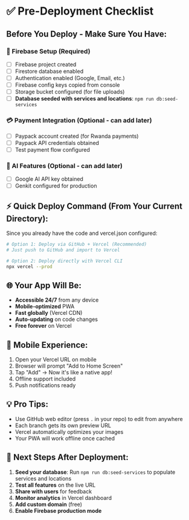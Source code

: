 # ✅ Pre-Deployment Checklist

## Before You Deploy - Make Sure You Have:

### 🔑 Firebase Setup (Required)
- [ ] Firebase project created
- [ ] Firestore database enabled
- [ ] Authentication enabled (Google, Email, etc.)
- [ ] Firebase config keys copied from console
- [ ] Storage bucket configured (for file uploads)
- [ ] **Database seeded with services and locations**: `npm run db:seed-services`

### 💳 Payment Integration (Optional - can add later)
- [ ] Paypack account created (for Rwanda payments)
- [ ] Paypack API credentials obtained
- [ ] Test payment flow configured

### 🤖 AI Features (Optional - can add later)
- [ ] Google AI API key obtained
- [ ] Genkit configured for production

## ⚡ Quick Deploy Command (From Your Current Directory):

Since you already have the code and vercel.json configured:

```bash
# Option 1: Deploy via GitHub + Vercel (Recommended)
# Just push to GitHub and import to Vercel

# Option 2: Deploy directly with Vercel CLI
npx vercel --prod
```

## 🌐 Your App Will Be:
- **Accessible 24/7** from any device
- **Mobile-optimized** PWA
- **Fast globally** (Vercel CDN)
- **Auto-updating** on code changes
- **Free forever** on Vercel

## 📱 Mobile Experience:
1. Open your Vercel URL on mobile
2. Browser will prompt "Add to Home Screen"
3. Tap "Add" → Now it's like a native app!
4. Offline support included
5. Push notifications ready

## 💡 Pro Tips:
- Use GitHub web editor (press `.` in your repo) to edit from anywhere
- Each branch gets its own preview URL
- Vercel automatically optimizes your images
- Your PWA will work offline once cached

## 🎯 Next Steps After Deployment:
1. **Seed your database**: Run `npm run db:seed-services` to populate services and locations
2. **Test all features** on the live URL
3. **Share with users** for feedback
4. **Monitor analytics** in Vercel dashboard
5. **Add custom domain** (free)
6. **Enable Firebase production mode**
